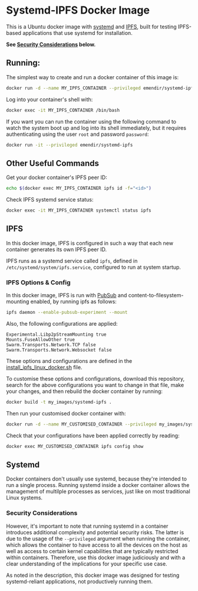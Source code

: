 # Systemd-IPFS Docker Image

This is a Ubuntu docker image with [systemd](https://systemd.io/) and [IPFS](https://ipfs.tech/), built for testing IPFS-based applications that use systemd for installation.

**See [Security Considerations](./ReadMe.md#security-considerations) below.**

## Running:
The simplest way to create and run a docker container of this image is:
```sh
docker run -d --name MY_IPFS_CONTAINER --privileged emendir/systemd-ipfs
```
Log into your container's shell with:
```sh
docker exec -it MY_IPFS_CONTAINER /bin/bash
```

If you want you can run the container using the following command to watch the system boot up and log into its shell immediately, but it requires authenticating using the user `root` and password `password`:
```sh
docker run -it --privileged emendir/systemd-ipfs
```

## Other Useful Commands

Get your docker container's IPFS peer ID:
```sh
echo $(docker exec MY_IPFS_CONTAINER ipfs id -f="<id>")
```

Check IPFS systemd service status:
```sh
docker exec -it MY_IPFS_CONTAINER systemctl status ipfs
```

## IPFS
In this docker image, IPFS is configured in such a way that each new container generates its own IPFS peer ID.

IPFS runs as a systemd service called `ipfs`, defined in `/etc/systemd/system/ipfs.service`, configured to run at system startup.

### IPFS Options & Config
In this docker image, IPFS is run with [PubSub](https://blog.ipfs.tech/25-pubsub/) and content-to-filesystem-mounting enabled, by running ipfs as follows:
```sh
ipfs daemon --enable-pubsub-experiment --mount
```
Also, the following configurations are applied:
```
Experimental.Libp2pStreamMounting true
Mounts.FuseAllowOther true
Swarm.Transports.Network.TCP false
Swarm.Transports.Network.Websocket false
```

These options and configurations are defined in the [install_ipfs_linux_docker.sh](install_ipfs_linux_docker.sh) file.

To customise these options and configurations, download this repository, search for the above configurations you want to change in that file, make your changes, and then rebuild the docker container by running:
```sh
docker build -t my_images/systemd-ipfs .
```
Then run your customised docker container with:
```sh
docker run -d --name MY_CUSTOMISED_CONTAINER --privileged my_images/systemd-ipfs
```
Check that your configurations have been applied correctly by reading:
```sh
docker exec MY_CUSTOMISED_CONTAINER ipfs config show
```


## Systemd
Docker containers don't usually use systemd, because they're intended to run a single process.
Running systemd inside a docker container allows the management of multilple processes as services, just like on most traditional Linux systems.

### Security Considerations
However, it's important to note that running systemd in a container introduces additional complexity and potential security risks.
The latter is due to the usage of the `--privileged` argument when running the container, which allows the container to have access to all the devices on the host as well as access to certain kernel capabilities that are typically restricted within containers.
Therefore, use this docker image judiciously and with a clear understanding of the implications for your specific use case.

As noted in the description, this docker image was designed for testing systemd-reliant applications, not productively running them.
